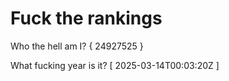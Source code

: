 # Fuck the rankings

Who the hell am I?
{ 24927525 }

What fucking year is it?
[ 2025-03-14T00:03:20Z ]

